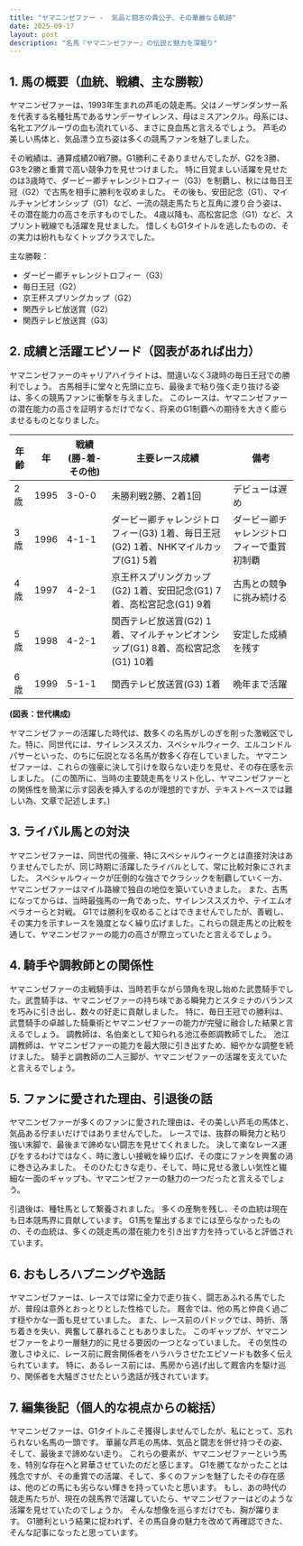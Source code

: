 ```yaml
---
title: "ヤマニンゼファー -  気品と闘志の貴公子、その華麗なる軌跡"
date: 2025-09-17
layout: post
description: "名馬『ヤマニンゼファー』の伝説と魅力を深堀り"
---
```


## 1. 馬の概要（血統、戦績、主な勝鞍）

ヤマニンゼファーは、1993年生まれの芦毛の競走馬。父はノーザンダンサー系を代表する名種牡馬であるサンデーサイレンス、母はミスアンクル。母系には、名牝エアグルーヴの血も流れている、まさに良血馬と言えるでしょう。  芦毛の美しい馬体と、気品漂う立ち姿は多くの競馬ファンを魅了しました。

その戦績は、通算成績20戦7勝。G1勝利こそありませんでしたが、G2を3勝、G3を2勝と重賞で高い競争力を見せつけました。  特に目覚ましい活躍を見せたのは3歳時で、ダービー卿チャレンジトロフィー（G3）を制覇し、秋には毎日王冠（G2）で古馬を相手に勝利を収めました。  その後も、安田記念（G1）、マイルチャンピオンシップ（G1）など、一流の競走馬たちと互角に渡り合う姿は、その潜在能力の高さを示すものでした。  4歳以降も、高松宮記念（G1）など、スプリント戦線でも活躍を見せました。  惜しくもG1タイトルを逃したものの、その実力は紛れもなくトップクラスでした。


主な勝鞍：

* ダービー卿チャレンジトロフィー（G3）
* 毎日王冠（G2）
* 京王杯スプリングカップ（G2）
* 関西テレビ放送賞（G2）
* 関西テレビ放送賞（G3）


## 2. 成績と活躍エピソード（図表があれば出力）

ヤマニンゼファーのキャリアハイライトは、間違いなく3歳時の毎日王冠での勝利でしょう。  古馬相手に堂々と先頭に立ち、最後まで粘り強く走り抜ける姿は、多くの競馬ファンに衝撃を与えました。  このレースは、ヤマニンゼファーの潜在能力の高さを証明するだけでなく、将来のG1制覇への期待を大きく膨らませるものとなりました。

| 年齢 | 年 | 戦績 (勝-着-その他) | 主要レース成績 | 備考 |
|---|---|---|---|---|
| 2歳 | 1995 | 3-0-0 |  未勝利戦2勝、2着1回 |  デビューは遅め |
| 3歳 | 1996 | 4-1-1 | ダービー卿チャレンジトロフィー(G3) 1着、毎日王冠(G2) 1着、NHKマイルカップ(G1) 5着 |  ダービー卿チャレンジトロフィーで重賞初制覇 |
| 4歳 | 1997 | 4-2-1 | 京王杯スプリングカップ(G2) 1着、安田記念(G1) 7着、高松宮記念(G1) 9着 |  古馬との競争に挑み続ける |
| 5歳 | 1998 | 4-2-1 | 関西テレビ放送賞(G2) 1着、マイルチャンピオンシップ(G1) 8着、高松宮記念(G1) 10着 |  安定した成績を残す |
| 6歳 | 1999 | 5-1-1 | 関西テレビ放送賞(G3) 1着 |  晩年まで活躍 |


**(図表：世代構成)**

ヤマニンゼファーの活躍した時代は、数多くの名馬がしのぎを削った激戦区でした。特に、同世代には、サイレンススズカ、スペシャルウィーク、エルコンドルパサーといった、のちに伝説となる名馬が数多く存在していました。  ヤマニンゼファーは、これらの強豪に決して引けを取らない走りを見せ、その存在感を示しました。  (この箇所に、当時の主要競走馬をリスト化し、ヤマニンゼファーとの関係性を簡潔に示す図表を挿入するのが理想的ですが、テキストベースでは難しい為、文章で記述します。)


## 3. ライバル馬との対決

ヤマニンゼファーは、同世代の強豪、特にスペシャルウィークとは直接対決はありませんでしたが、同じ時期に活躍したライバルとして、常に比較対象にされました。  スペシャルウィークが圧倒的な強さでクラシックを制覇していく一方、ヤマニンゼファーはマイル路線で独自の地位を築いていきました。  また、古馬になってからは、当時最強馬の一角であった、サイレンススズカや、テイエムオペラオーらと対戦。  G1では勝利を収めることはできませんでしたが、善戦し、その実力を示すレースを幾度となく繰り広げました。これらの競走馬との比較を通して、ヤマニンゼファーの能力の高さが際立っていたと言えるでしょう。


## 4. 騎手や調教師との関係性

ヤマニンゼファーの主戦騎手は、当時若手ながら頭角を現し始めた武豊騎手でした。武豊騎手は、ヤマニンゼファーの持ち味である瞬発力とスタミナのバランスを巧みに引き出し、数々の好走に貢献しました。  特に、毎日王冠での勝利は、武豊騎手の卓越した騎乗術とヤマニンゼファーの能力が完璧に融合した結果と言えるでしょう。  調教師は、名伯楽として知られる池江泰郎調教師でした。  池江調教師は、ヤマニンゼファーの能力を最大限に引き出すため、細やかな調整を続けました。  騎手と調教師の二人三脚が、ヤマニンゼファーの活躍を支えていたと言えるでしょう。


## 5. ファンに愛された理由、引退後の話

ヤマニンゼファーが多くのファンに愛された理由は、その美しい芦毛の馬体と、気品ある佇まいだけではありませんでした。  レースでは、抜群の瞬発力と粘り強い末脚で、最後まで諦めない闘志を見せてくれました。  決して楽なレース運びをするわけではなく、時に激しい接戦を繰り広げ、その度にファンを興奮の渦に巻き込みました。  そのひたむきな走り、そして、時に見せる激しい気性と繊細な一面のギャップも、ヤマニンゼファーの魅力の一つだったと言えるでしょう。

引退後は、種牡馬として繋養されました。  多くの産駒を残し、その血統は現在も日本競馬界に貢献しています。  G1馬を輩出するまでには至らなかったものの、その血統は、多くの競走馬の潜在能力を引き出す力を持っていると評価されています。


## 6. おもしろハプニングや逸話

ヤマニンゼファーは、レースでは常に全力で走り抜く、闘志あふれる馬でしたが、普段は意外とおっとりとした性格でした。  厩舎では、他の馬と仲良く過ごす穏やかな一面も見せていました。  また、レース前のパドックでは、時折、落ち着きを失い、興奮して暴れることもありました。  このギャップが、ヤマニンゼファーをより一層魅力的に見せる要因の一つとなっていました。  その気性の激しさゆえに、レース前に厩舎関係者をハラハラさせたエピソードも数多く伝えられています。  特に、あるレース前には、馬房から逃げ出して厩舎内を駆け巡り、関係者を大騒ぎさせたという逸話が残されています。


## 7. 編集後記（個人的な視点からの総括）

ヤマニンゼファーは、G1タイトルこそ獲得しませんでしたが、私にとって、忘れられない名馬の一頭です。  華麗な芦毛の馬体、気品と闘志を併せ持つその姿、そして、最後まで諦めない走り。  これらの要素が、ヤマニンゼファーという馬を、特別な存在へと昇華させていたのだと感じます。  G1を勝てなかったことは残念ですが、その重賞での活躍、そして、多くのファンを魅了したその存在感は、他のどの馬にも劣らない輝きを持っていたと思います。  もし、あの時代の競走馬たちが、現在の競馬界で活躍していたら、ヤマニンゼファーはどのような活躍を見せていたのでしょうか。  そんな想像を巡らすだけでも、胸が躍ります。  G1勝利という結果に捉われず、その馬自身の魅力を改めて再確認できた、そんな記事になったと思っています。
